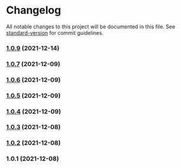 # Changelog

All notable changes to this project will be documented in this file. See [standard-version](https://github.com/conventional-changelog/standard-version) for commit guidelines.

### [1.0.9](https://github.com/andyFang94/react-antd-cron/compare/v1.0.7...v1.0.9) (2021-12-14)

### [1.0.7](https://github.com/andyFang94/react-antd-cron/compare/v1.0.6...v1.0.7) (2021-12-09)

### [1.0.6](https://github.com/andyFang94/react-antd-cron/compare/v1.0.5...v1.0.6) (2021-12-09)

### [1.0.5](https://github.com/andyFang94/react-antd-cron/compare/v1.0.4...v1.0.5) (2021-12-09)

### [1.0.4](https://github.com/andyFang94/react-antd-cron/compare/v1.0.3...v1.0.4) (2021-12-09)

### [1.0.3](https://github.com/andyFang94/react-antd-cron/compare/v1.0.2...v1.0.3) (2021-12-08)

### [1.0.2](https://github.com/andyFang94/react-antd-cron/compare/v1.0.1...v1.0.2) (2021-12-08)

### 1.0.1 (2021-12-08)
